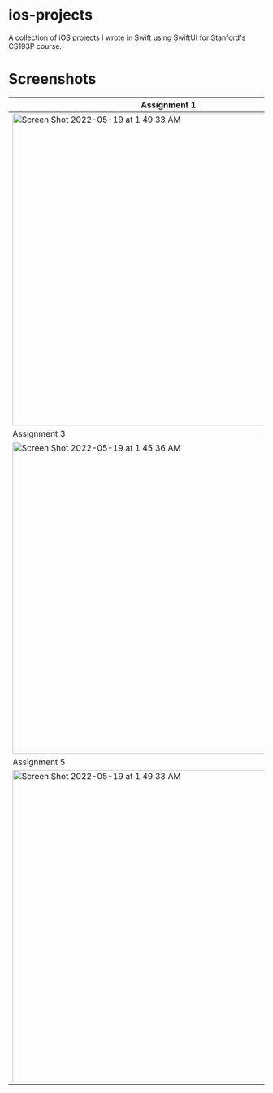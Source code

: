 # ios-projects
A collection of iOS projects I wrote in Swift using SwiftUI for Stanford's CS193P course.


# Screenshots

| Assignment 1 | Assignment 2 |
|--------------|--------------|
| <img width="614" alt="Screen Shot 2022-05-19 at 1 49 33 AM" src="https://user-images.githubusercontent.com/59630201/169241343-17de15b3-22ef-4d46-a057-a67521b31a9b.png">| <img width="614" alt="Screen Shot 2022-05-19 at 1 47 32 AM" src="https://user-images.githubusercontent.com/59630201/169241426-77593c3a-4910-4fe1-9181-3c2344ad734f.png"> |
| Assignment 3 | Assignment 4 |
<img width="614" alt="Screen Shot 2022-05-19 at 1 45 36 AM" src="https://user-images.githubusercontent.com/59630201/169241460-5993ad25-56a3-43c4-b3ae-281b1f7c4da9.png"> | <img width="390" alt="Screen Shot 2022-05-19 at 1 49 33 AM" src="https://user-images.githubusercontent.com/59630201/170211529-8e078aaa-7f11-4454-a815-19c8cbf0d724.gif">|
| Assignment 5 | Assignment 6 |
| <img width="614" alt="Screen Shot 2022-05-19 at 1 49 33 AM" src="https://user-images.githubusercontent.com/59630201/170886561-20b0b0b9-46c6-42d4-afee-ca9f8800cfd9.gif"> | <img width="390" alt="Screen Shot 2022-05-19 at 1 49 33 AM" src="https://user-images.githubusercontent.com/59630201/171118935-ac390aeb-eb0f-458c-b987-3d5d14e28318.gif"> | 
